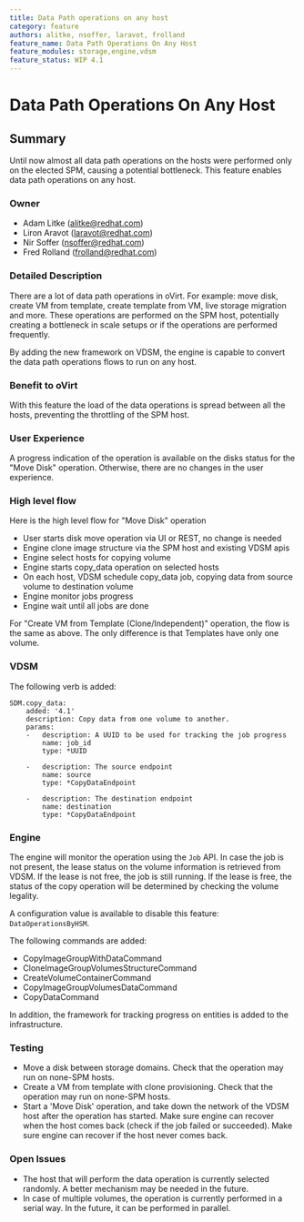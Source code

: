 ```yaml
---
title: Data Path operations on any host
category: feature
authors: alitke, nsoffer, laravot, frolland
feature_name: Data Path Operations On Any Host
feature_modules: storage,engine,vdsm
feature_status: WIP 4.1
---
```


# Data Path Operations On Any Host

## Summary

Until now almost all data path operations on the hosts were performed only on the elected SPM, causing a potential bottleneck.
This feature enables data path operations on any host. 

### Owner

*   Adam Litke (<alitke@redhat.com>)
*   Liron Aravot (<laravot@redhat.com>)
*   Nir Soffer (<nsoffer@redhat.com>)
*   Fred Rolland (<frolland@redhat.com>)

### Detailed Description

There are a lot of data path operations in oVirt. For example: move disk, create VM from template, create template from VM, live storage migration and more.
These operations are performed on the SPM host, potentially creating a bottleneck in scale setups or if the operations are performed frequently.

By adding the new framework on VDSM, the engine is capable to convert the data path operations flows to run on any host.

### Benefit to oVirt

With this feature the load of the data operations is spread between all the hosts, preventing the throttling of the SPM host. 

### User Experience

A progress indication of the operation is available on the disks status for the "Move Disk" operation.
Otherwise, there are no changes in the user experience.


### High level flow

Here is the high level flow for "Move Disk" operation
- User starts disk move operation via UI or REST, no change is needed
- Engine clone image structure via the SPM host and existing VDSM apis
- Engine select hosts for copying volume
- Engine starts copy_data operation on selected hosts
- On each host, VDSM schedule copy_data job, copying data from source volume to destination volume
- Engine monitor jobs progress
- Engine wait until all jobs are done

For "Create VM from Template (Clone/Independent)" operation, the flow is the same as above.
The only difference is that Templates have only one volume.

### VDSM

The following verb is added:

```
SDM.copy_data:
    added: '4.1'
    description: Copy data from one volume to another.
    params:
    -   description: A UUID to be used for tracking the job progress
        name: job_id
        type: *UUID

    -   description: The source endpoint
        name: source
        type: *CopyDataEndpoint

    -   description: The destination endpoint
        name: destination
        type: *CopyDataEndpoint
```

### Engine

The engine will monitor the operation using the `Job` API.
In case the job is not present, the lease status on the volume information is retrieved from VDSM.
If the lease is not free, the job is still running.
If the lease is free, the status of the copy operation will be determined by checking the volume legality.

A configuration value is available to disable this feature: `DataOperationsByHSM`.

The following commands are added:

- CopyImageGroupWithDataCommand
- CloneImageGroupVolumesStructureCommand
- CreateVolumeContainerCommand
- CopyImageGroupVolumesDataCommand
- CopyDataCommand

In addition, the framework for tracking progress on entities is added to the infrastructure.

### Testing

- Move a disk between storage domains. Check that the operation may run on none-SPM hosts.
- Create a VM from template with clone provisioning.  Check that the operation may run on none-SPM hosts.
- Start a 'Move Disk' operation, and take down the network of the VDSM host after the operation has started.
Make sure engine can recover when the host comes back (check if the job failed or succeeded).
Make sure engine can recover if the host never comes back.


### Open Issues

- The host that will perform the data operation is currently selected randomly. A better mechanism may be needed in the future.
- In case of multiple volumes, the operation is currently performed in a serial way. In the future, it can be performed in parallel.

